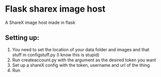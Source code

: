 # Flask sharex image host

A ShareX image host made in flask

## Setting up:
1. You need to set the location of your data folder and images and that stuff in configstuff.py (I know this is stupid)
2. Run createaccount.py with the argument as the desired token you want
3. Set up a shareX config with the token, username and url of the thing
4. Run
